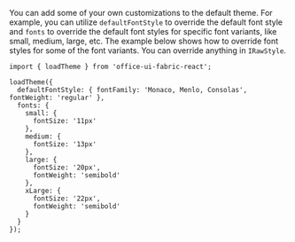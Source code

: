 You can add some of your own customizations to the default theme.
For example, you can utilize `defaultFontStyle` to override the default font style and
`fonts` to override the default font styles for specific font variants, like small, medium, large, etc.
The example below shows how to override font styles for some of the font variants.
You can override anything in `IRawStyle`.

```tsx
import { loadTheme } from 'office-ui-fabric-react';

loadTheme({
  defaultFontStyle: { fontFamily: 'Monaco, Menlo, Consolas', fontWeight: 'regular' },
  fonts: {
    small: {
      fontSize: '11px'
    },
    medium: {
      fontSize: '13px'
    },
    large: {
      fontSize: '20px',
      fontWeight: 'semibold'
    },
    xLarge: {
      fontSize: '22px',
      fontWeight: 'semibold'
    }
  }
});
```
